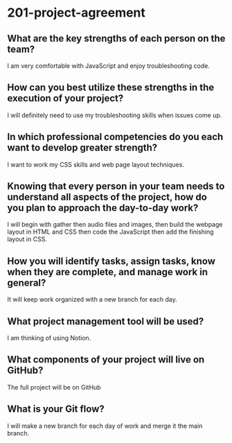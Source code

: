 # 201-project-agreement

## What are the key strengths of each person on the team?
I am very comfortable with JavaScript and enjoy troubleshooting code.
## How can you best utilize these strengths in the execution of your project?
I will definitely need to use my troubleshooting skills when issues come up.
## In which professional competencies do you each want to develop greater strength?
I want to work my CSS skills and web page layout techniques.
## Knowing that every person in your team needs to understand all aspects of the project, how do you plan to approach the day-to-day work?
I will begin with gather then audio files and images, then build the webpage layout in HTML and CSS then code the JavaScript then add the finishing layout in CSS.

## How you will identify tasks, assign tasks, know when they are complete, and manage work in general?
It will keep work organized with a new branch for each day.
## What project management tool will be used?
I am thinking of using Notion.

## What components of your project will live on GitHub?
The full project will be on GitHub
## What is your Git flow?
I will make a new branch for each day of work and merge it the main branch.
